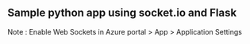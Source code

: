 ## Sample python app using socket.io and Flask

Note : Enable Web Sockets in Azure portal > App > Application Settings 
